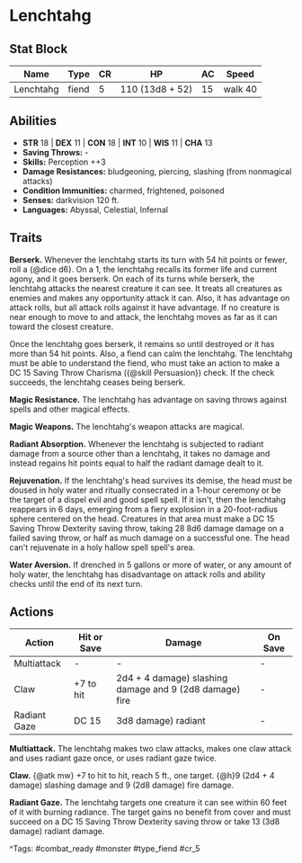 # Lenchtahg

## Stat Block

| Name | Type | CR | HP | AC | Speed |
|------|------|----|----|----|-------|
| Lenchtahg | fiend | 5 | 110 (13d8 + 52) | 15 | walk 40 |

## Abilities

- **STR** 18 | **DEX** 11 | **CON** 18 | **INT** 10 | **WIS** 11 | **CHA** 13
- **Saving Throws:** -  
- **Skills:** Perception ++3  
- **Damage Resistances:** bludgeoning, piercing, slashing (from nonmagical attacks)  
- **Condition Immunities:** charmed, frightened, poisoned  
- **Senses:** darkvision 120 ft.  
- **Languages:** Abyssal, Celestial, Infernal

## Traits

**Berserk.** Whenever the lenchtahg starts its turn with 54 hit points or fewer, roll a {@dice d6}. On a 1, the lenchtahg recalls its former life and current agony, and it goes berserk. On each of its turns while berserk, the lenchtahg attacks the nearest creature it can see. It treats all creatures as enemies and makes any opportunity attack it can. Also, it has advantage on attack rolls, but all attack rolls against it have advantage. If no creature is near enough to move to and attack, the lenchtahg moves as far as it can toward the closest creature.

Once the lenchtahg goes berserk, it remains so until destroyed or it has more than 54 hit points. Also, a fiend can calm the lenchtahg. The lenchtahg must be able to understand the fiend, who must take an action to make a DC 15 Saving Throw Charisma ({@skill Persuasion}) check. If the check succeeds, the lenchtahg ceases being berserk.

**Magic Resistance.** The lenchtahg has advantage on saving throws against spells and other magical effects.

**Magic Weapons.** The lenchtahg's weapon attacks are magical.

**Radiant Absorption.** Whenever the lenchtahg is subjected to radiant damage from a source other than a lenchtahg, it takes no damage and instead regains hit points equal to half the radiant damage dealt to it.

**Rejuvenation.** If the lenchtahg's head survives its demise, the head must be doused in holy water and ritually consecrated in a 1-hour ceremony or be the target of a dispel evil and good spell spell. If it isn't, then the lenchtahg reappears in 6 days, emerging from a fiery explosion in a 20-foot-radius sphere centered on the head. Creatures in that area must make a DC 15 Saving Throw Dexterity saving throw, taking 28 8d6 damage damage on a failed saving throw, or half as much damage on a successful one. The head can't rejuvenate in a holy hallow spell spell's area.

**Water Aversion.** If drenched in 5 gallons or more of water, or any amount of holy water, the lenchtahg has disadvantage on attack rolls and ability checks until the end of its next turn.


## Actions

| Action | Hit or Save | Damage | On Save |
|--------|--------------|--------|----------|
| Multiattack | - | - | - |
| Claw | +7 to hit | 2d4 + 4 damage) slashing damage and 9 (2d8 damage) fire | - |
| Radiant Gaze | DC 15 | 3d8 damage) radiant | - |

**Multiattack.** The lenchtahg makes two claw attacks, makes one claw attack and uses radiant gaze once, or uses radiant gaze twice.

**Claw.** {@atk mw} +7 to hit to hit, reach 5 ft., one target. {@h}9 (2d4 + 4 damage) slashing damage and 9 (2d8 damage) fire damage.

**Radiant Gaze.** The lenchtahg targets one creature it can see within 60 feet of it with burning radiance. The target gains no benefit from cover and must succeed on a DC 15 Saving Throw Dexterity saving throw or take 13 (3d8 damage) radiant damage.


^Tags: #combat_ready #monster #type_fiend #cr_5